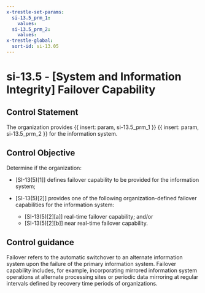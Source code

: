 ```yaml
---
x-trestle-set-params:
  si-13.5_prm_1:
    values:
  si-13.5_prm_2:
    values:
x-trestle-global:
  sort-id: si-13.05
---
```


# si-13.5 - \[System and Information Integrity\] Failover Capability

## Control Statement

The organization provides {{ insert: param, si-13.5_prm_1 }} {{ insert: param, si-13.5_prm_2 }} for the information system.

## Control Objective

Determine if the organization:

- \[SI-13(5)[1]\] defines failover capability to be provided for the information system;

- \[SI-13(5)[2]\] provides one of the following organization-defined failover capabilities for the information system:

  - \[SI-13(5)[2][a]\] real-time failover capability; and/or
  - \[SI-13(5)[2][b]\] near real-time failover capability.

## Control guidance

Failover refers to the automatic switchover to an alternate information system upon the failure of the primary information system. Failover capability includes, for example, incorporating mirrored information system operations at alternate processing sites or periodic data mirroring at regular intervals defined by recovery time periods of organizations.
